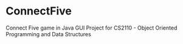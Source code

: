 # ConnectFive
Connect Five game in Java
GUI Project for CS2110 - Object Oriented Programming and Data Structures

